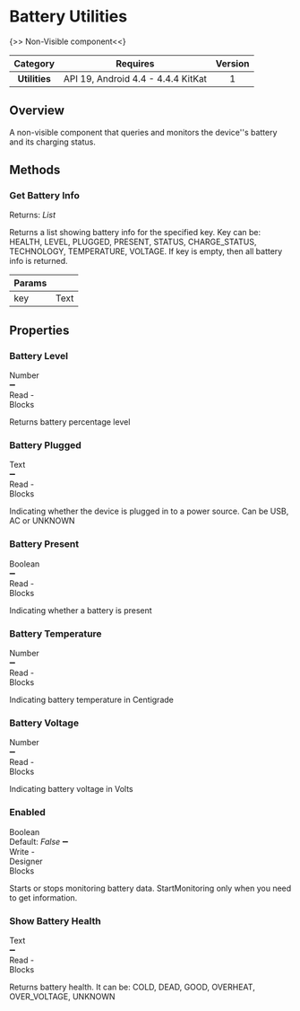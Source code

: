 # Battery Utilities

{>> Non-Visible component<<}

| Category | Requires | Version |
|:--------:|:-------:|:--------:|
|**Utilities**|<span class="chip chip-any">API 19, Android 4.4 - 4.4.4 KitKat</span>|<span class="chip chip-number">1</span>|

## Overview

A non-visible component that queries and monitors the device''s battery and its charging status.

## Methods

### Get Battery Info

<span class="chip chip-list">Returns: <i>List</i></span>

Returns a list showing battery info for the specified key. Key can be: HEALTH, LEVEL, PLUGGED, PRESENT, STATUS, CHARGE_STATUS, TECHNOLOGY, TEMPERATURE, VOLTAGE. If key is empty, then all battery info is returned.

<div class="block" ai2-block="method" not-rendered="true" value="%7B%22componentName%22:%20%22Battery%20Utilities%22,%20%22name%22:%20%22Get%20Battery%20Info%22,%20%22output%22:%20true,%20%22param%22:%20%5B%22key%22%5D%7D"></div>

| Params | []() |
|--------|------|
|key|<span class="chip chip-text">Text</span>|

## Properties

### Battery Level

<span style="user-select: none; white-space:pre-wrap;"><span class="chip chip-number">Number</span> :heavy_minus_sign: <span class="chip chip-rw">Read</span>  - <span class="chip chip-bd">Blocks</span></span>

Returns battery percentage level

<div class="block" ai2-block="property" not-rendered="true" value="%7B%22componentName%22:%20%22Battery%20Utilities%22,%20%22name%22:%20%22Battery%20Level%22,%20%22getter%22:%20true%7D"></div>

### Battery Plugged

<span style="user-select: none; white-space:pre-wrap;"><span class="chip chip-text">Text</span> :heavy_minus_sign: <span class="chip chip-rw">Read</span>  - <span class="chip chip-bd">Blocks</span></span>

Indicating whether the device is plugged in to a power source. Can be USB, AC or UNKNOWN

<div class="block" ai2-block="property" not-rendered="true" value="%7B%22componentName%22:%20%22Battery%20Utilities%22,%20%22name%22:%20%22Battery%20Plugged%22,%20%22getter%22:%20true%7D"></div>

### Battery Present

<span style="user-select: none; white-space:pre-wrap;"><span class="chip chip-boolean">Boolean</span> :heavy_minus_sign: <span class="chip chip-rw">Read</span>  - <span class="chip chip-bd">Blocks</span></span>

Indicating whether a battery is present

<div class="block" ai2-block="property" not-rendered="true" value="%7B%22componentName%22:%20%22Battery%20Utilities%22,%20%22name%22:%20%22Battery%20Present%22,%20%22getter%22:%20true%7D"></div>

### Battery Temperature

<span style="user-select: none; white-space:pre-wrap;"><span class="chip chip-number">Number</span> :heavy_minus_sign: <span class="chip chip-rw">Read</span>  - <span class="chip chip-bd">Blocks</span></span>

Indicating battery temperature in Centigrade

<div class="block" ai2-block="property" not-rendered="true" value="%7B%22componentName%22:%20%22Battery%20Utilities%22,%20%22name%22:%20%22Battery%20Temperature%22,%20%22getter%22:%20true%7D"></div>

### Battery Voltage

<span style="user-select: none; white-space:pre-wrap;"><span class="chip chip-number">Number</span> :heavy_minus_sign: <span class="chip chip-rw">Read</span>  - <span class="chip chip-bd">Blocks</span></span>

Indicating battery voltage in Volts

<div class="block" ai2-block="property" not-rendered="true" value="%7B%22componentName%22:%20%22Battery%20Utilities%22,%20%22name%22:%20%22Battery%20Voltage%22,%20%22getter%22:%20true%7D"></div>

### Enabled

<span style="user-select: none; white-space:pre-wrap;"><span class="chip chip-boolean">Boolean</span> <span class="chip chip-boolean">Default: <i>False</i></span> :heavy_minus_sign: <span class="chip chip-rw">Write</span>  - <span class="chip chip-bd">Designer</span> <span class="chip chip-bd">Blocks</span></span>

Starts or stops monitoring battery data. StartMonitoring only when you need to get information.

<div class="block" ai2-block="property" not-rendered="true" value="%7B%22componentName%22:%20%22Battery%20Utilities%22,%20%22name%22:%20%22Enabled%22,%20%22getter%22:%20false%7D"></div>

### Show Battery Health

<span style="user-select: none; white-space:pre-wrap;"><span class="chip chip-text">Text</span> :heavy_minus_sign: <span class="chip chip-rw">Read</span>  - <span class="chip chip-bd">Blocks</span></span>

Returns battery health. It can be: COLD, DEAD, GOOD, OVERHEAT, OVER_VOLTAGE, UNKNOWN

<div class="block" ai2-block="property" not-rendered="true" value="%7B%22componentName%22:%20%22Battery%20Utilities%22,%20%22name%22:%20%22Show%20Battery%20Health%22,%20%22getter%22:%20true%7D"></div>
